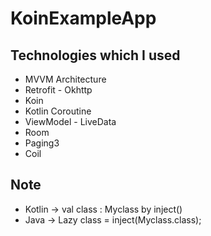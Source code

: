 # KoinExampleApp

## Technologies which I used

* MVVM Architecture
* Retrofit - Okhttp
* Koin
* Kotlin Coroutine
* ViewModel - LiveData
* Room
* Paging3
* Coil

## Note
* Kotlin -> val class : Myclass by inject()
* Java -> Lazy<Myclass> class = inject(Myclass.class);

